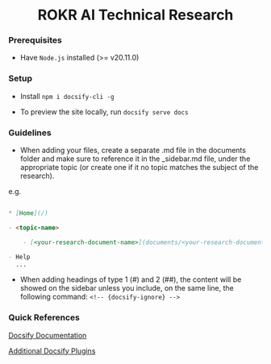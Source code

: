 <h1 align="center">
  <br>
  ROKR AI Technical Research
  <br>
</h1>

### Prerequisites

- Have `Node.js` installed (>= v20.11.0)

### Setup

- Install `npm i docsify-cli -g`

- To preview the site locally, run `docsify serve docs`

### Guidelines

- When adding your files, create a separate .md file in the documents folder and make sure to reference it in the \_sidebar.md file, under the appropriate topic (or create one if it no topic matches the subject of the research).

e.g.

```_sidebar.md

* [Home](/)

- <topic-name>

    - [<your-research-document-name>](documents/<your-research-document>.md)

- Help
  ...
```

- When adding headings of type 1 (#) and 2 (##), the content will be showed on the sidebar unless you include, on the same line, the following command: `<!-- {docsify-ignore} -->`

### Quick References

[Docsify Documentation](https://docsify.js.org/#/)

[Additional Docsify Plugins](https://docsify.js.org/#/awesome?id=plugins)
